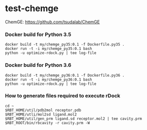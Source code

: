 # test-chemge

ChemGE: https://github.com/tsudalab/ChemGE

### Docker build for Python 3.5
```
docker build -t my/chemge_py35:0.1 -f Dockerfile.py35 .
docker run -t -i my/chemge_py35:0.1 bash
python -u optimize-rdock.py | tee log-file
```

### Docker build for Python 3.6
```
docker build -t my/chemge_py36:0.1 -f Dockerfile.py36 .
docker run -t -i my/chemge_py36:0.1 bash
python -u optimize-rdock.py | tee log-file
```

### How to generate files required to execute rDock

```
cd ~
$RBT_HOME/util/pdb2mol receptor.pdb
$RBT_HOME/utli/mol2sd ligand.mol2
$RBT_HOME/util/gen_prm ligand.sd receptor.mol2 | tee cavity.prm
$RBT_ROOT/bin/rbcavity -r cavity.prm -W
```
